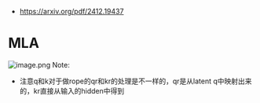 * https://arxiv.org/pdf/2412.19437
# MLA
![image.png](https://raw.githubusercontent.com/lj970926/image-hosting/master/images/20251009103902.png)
Note:
* 注意q和k对于做rope的qr和kr的处理是不一样的，qr是从latent q中映射出来的，kr直接从输入的hidden中得到